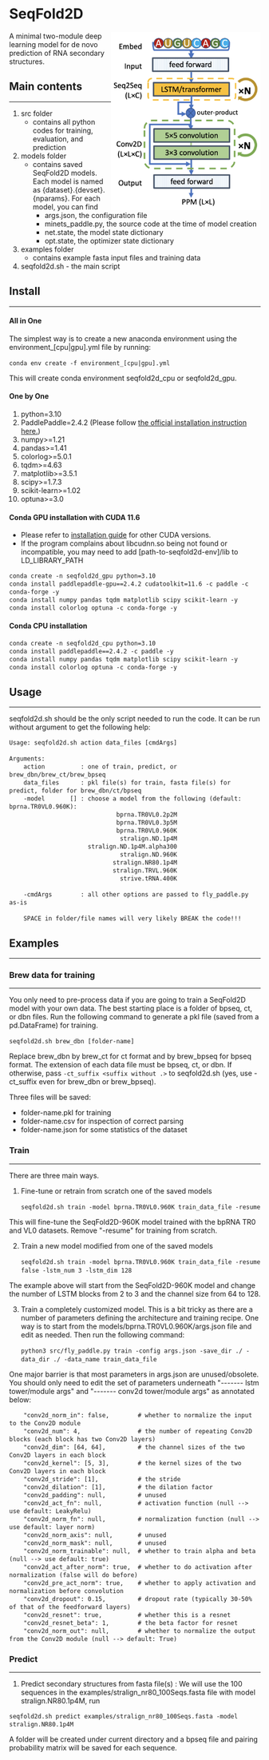 # SeqFold2D

<img src="seqfold2d.png" width=300 align="right"/>

A minimal two-module deep learning model for de novo prediction of RNA secondary structures.

## Main contents
---
1. src folder
   - contains all python codes for training, evaluation, and prediction
2. models folder
   - contains saved SeqFold2D models. Each model is named as {dataset}.{devset}.{nparams}. For each model, you can find 
      - args.json, the configuration file
      - minets_paddle.py, the source code at the time of model creation
      - net.state, the model state dictionary
      - opt.state, the optimizer state dictionary
3. examples folder
   - contains example fasta input files and training data
4. seqfold2d.sh - the main script

   
## Install
---
#### All in One
The simplest way is to create a new anaconda environment using the environment_[cpu|gpu].yml file by running:

`conda env create -f environment_[cpu|gpu].yml`

This will create conda environment seqfold2d_cpu or seqfold2d_gpu.

#### One by One
1. python=3.10
2. PaddlePaddle=2.4.2 (Please follow [the official installation instruction here.](https://www.paddlepaddle.org.cn/documentation/docs/en/install/index_en.html))
3. numpy>=1.21
4. pandas>=1.41
5. colorlog>=5.0.1
6. tqdm>=4.63
7. matplotlib>=3.5.1
8. scipy>=1.7.3
9. scikit-learn>=1.02
10. optuna>=3.0

#### Conda GPU installation with CUDA 11.6
- Please refer to [installation guide](https://www.paddlepaddle.org.cn/documentation/docs/en/install/index_en.html) for other CUDA versions.
- If the program complains about libcudnn.so being not found or incompatible, you may need to add [path-to-seqfold2d-env]/lib to LD_LIBRARY_PATH
```
conda create -n seqfold2d_gpu python=3.10
conda install paddlepaddle-gpu==2.4.2 cudatoolkit=11.6 -c paddle -c conda-forge -y
conda install numpy pandas tqdm matplotlib scipy scikit-learn -y
conda install colorlog optuna -c conda-forge -y
```

#### Conda CPU installation
```
conda create -n seqfold2d_cpu python=3.10
conda install paddlepaddle==2.4.2 -c paddle -y
conda install numpy pandas tqdm matplotlib scipy scikit-learn -y
conda install colorlog optuna -c conda-forge -y
```


## Usage
---
seqfold2d.sh should be the only script needed to run the code. It can be run without argument to get the following help:

```
Usage: seqfold2d.sh action data_files [cmdArgs]

Arguments:
    action          : one of train, predict, or brew_dbn/brew_ct/brew_bpseq
    data_files      : pkl file(s) for train, fasta file(s) for predict, folder for brew_dbn/ct/bpseq
    -model       [] : choose a model from the following (default: bprna.TR0VL0.960K):
                              bprna.TR0VL0.2p2M
                              bprna.TR0VL0.3p5M
                              bprna.TR0VL0.960K
                               stralign.ND.1p4M
                      stralign.ND.1p4M.alpha300
                               stralign.ND.960K
                             stralign.NR80.1p4M
                             stralign.TRVL.960K
                               strive.tRNA.400K

    -cmdArgs        : all other options are passed to fly_paddle.py as-is

    SPACE in folder/file names will very likely BREAK the code!!!

```

<!-- ### Error messages
Multiprocess PaddlePaddle appears to throw many error messages during the run, which is an open issue on github (https://github.com/PaddlePaddle/Paddle/issues/46870). It does NOT appear to affect the running of the program. -->

## Examples
---

### Brew data for training
---
You only need to pre-process data if you are going to train a SeqFold2D model with your own data. The best starting place is a folder of bpseq, ct, or dbn files. Run the following command to generate a pkl file (saved from a pd.DataFrame) for training.

`seqfold2d.sh brew_dbn [folder-name]`

Replace brew_dbn by brew_ct for ct format and by brew_bpseq for bpseq format. The extension of each data file must be bpseq, ct, or dbn. If otherwise, pass `-ct_suffix <suffix without .>` to seqfold2d.sh (yes, use -ct_suffix even for brew_dbn or brew_bpseq).



Three files will be saved:
- folder-name.pkl for training
- folder-name.csv for inspection of correct parsing
- folder-name.json for some statistics of the dataset

### Train
---
There are three main ways. 
1. Fine-tune or retrain from scratch one of the saved models

   `seqfold2d.sh train -model bprna.TR0VL0.960K train_data_file -resume`

This will fine-tune the SeqFold2D-960K model trained with the bpRNA TR0 and VL0 datasets. Remove "-resume" for training from scratch. 

2. Train a new model modified from one of the saved models

   `seqfold2d.sh train -model bprna.TR0VL0.960K train_data_file -resume false -lstm_num 3 -lstm_dim 128`

The example above will start from the SeqFold2D-960K model and change the number of LSTM blocks from 2 to 3 and the channel size from 64 to 128.


3. Train a completely customized model. This is a bit tricky as there are a number of parameters defining the architecture and training recipe. One way is to start from the models/bprna.TR0VL0.960K/args.json file and edit as needed. Then run the following command:

   `python3 src/fly_paddle.py train -config args.json -save_dir ./ -data_dir ./ -data_name train_data_file`

One major barrier is that most parameters in args.json are unused/obsolete. You should only need to edit the set of parameters underneath "------- lstm tower/module args" and "------- conv2d tower/module args" as annotated below:

```
    "conv2d_norm_in": false,        # whether to normalize the input to the Conv2D module
    "conv2d_num": 4,                # the number of repeating Conv2D blocks (each block has two Conv2D layers)
    "conv2d_dim": [64, 64],         # the channel sizes of the two Conv2D layers in each block
    "conv2d_kernel": [5, 3],        # the kernel sizes of the two Conv2D layers in each block
    "conv2d_stride": [1],           # the stride 
    "conv2d_dilation": [1],         # the dilation factor
    "conv2d_padding": null,         # unused
    "conv2d_act_fn": null,          # activation function (null --> use default: LeakyRelu)
    "conv2d_norm_fn": null,         # normalization function (null --> use default: layer norm)
    "conv2d_norm_axis": null,       # unused
    "conv2d_norm_mask": null,       # unused
    "conv2d_norm_trainable": null,  # whether to train alpha and beta (null --> use default: true)
    "conv2d_act_after_norm": true,  # whether to do activation after normalization (false will do before)
    "conv2d_pre_act_norm": true,    # whether to apply activation and normalization before convolution
    "conv2d_dropout": 0.15,         # dropout rate (typically 30-50% of that of the feedforward layers)
    "conv2d_resnet": true,          # whether this is a resnet
    "conv2d_resnet_beta": 1,        # the beta factor for resnet
    "conv2d_norm_out": null,        # whether to normalize the output from the Conv2D module (null --> default: True)
```

### Predict
---
1. Predict secondary structures from fasta file(s)
: We will use the 100 sequences in the examples/stralign_nr80_100Seqs.fasta file with model stralign.NR80.1p4M, run

```
seqfold2d.sh predict examples/stralign_nr80_100Seqs.fasta -model stralign.NR80.1p4M
```
A folder will be created under current directory and a bpseq file and pairing probability matrix will be saved for each sequence.
